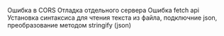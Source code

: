 Ошибка в CORS
Отладка отдельного сервера
Ошибка fetch api
Установка синтаксиса для чтения текста из файла, подключние json, преобразование методом stringify (json)
